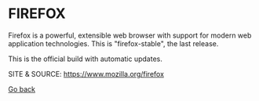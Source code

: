 # FIREFOX

 Firefox is a powerful, extensible web browser with support 
 for modern web application technologies.
 This is "firefox-stable", the last release.
 
 This is the official build with automatic updates. 
 
 SITE &
 SOURCE: https://www.mozilla.org/firefox

 [Go back](https://portable-linux-apps.github.io/apps.html)
